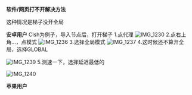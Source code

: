 **软件/网页打不开解决方法**

这种情况是梯子没开全局

**安卓用户**
Clsh为例子，导入节点后，打开梯子
1.点代理
![IMG_1230](https://github.com/user-attachments/assets/01913348-3c79-4626-b3ca-e4c5322cb9a8)
2.点右上角...，点模式
![IMG_1236](https://github.com/user-attachments/assets/7e5841bb-ab87-4031-b2a1-8991856fdcdd)
3.选择全局模式
![IMG_1237](https://github.com/user-attachments/assets/2fc72e22-6227-4ee5-8439-4dbde97bf9f1)
4.这时候还不算开全局，选择GLOBAL


![IMG_1239](https://github.com/user-attachments/assets/d0467573-cfa5-4bcd-b690-ff1e307237c7)
5.测速一下，选择延迟最低的


![IMG_1240](https://github.com/user-attachments/assets/d5a645f3-e1e3-42d2-8ea1-d8c90c50d50f)




**苹果用户**

